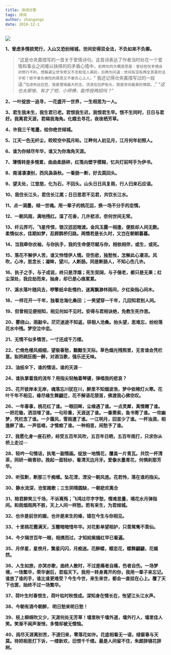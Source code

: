 ```yaml
---
title: 诗词分享
tags: 诗词
author: zhangangs
date: 2018-12-1
---
```

![](http://i1.bvimg.com/670562/bac01b72f67bfaf8.jpg)

**1、曾虑多情损梵行，入山又恐别倾城，世间安得双全法，不负如来不负卿。**

> “这是仓央嘉措写的一首关于爱情诗句。这首诗表达了作者当时处在一个爱情和事业之间难以抉择的的矛盾心情中，`前两句的大概意思是：曾经担忧多情会对修行不利，想躲避尘世专修又不忍和佳人离别，后两句问道：世间有没有两全其美的法子呢？即不辜负佛陀的厚恩又不辜负心上人。`"
我还记得仓央嘉措写过的一段话:“`住进布达拉宫，我是雪域最大的王。流浪在拉萨街头，我是世间最美的情郎。`,”
“*这也太那啥、有才了吧，小师傅，能传授两招吗？*”

**2、一叶绽放一追寻，一花盛开一世界，一生相思为一人。**

**3、君生我未生，我生君已老。君恨我生迟，我恨君生早。恨不生同时，日日与君好。我离君天涯，君隔我海角。化蝶去寻花，夜夜栖芳草。**

**4、许我三千笔墨，绘你绝世倾城。**

**5、江天一色无纤尘，皎皎空中孤月轮。江畔何人初见月，江月何年初照人。**

**6、谁为你倾尽年华，谁又为你海角天涯。**

**7、薄情转是多情累，曲曲柔肠碎，红笺向壁字模糊，忆共灯前呵手为伊书。**

**8、南浦凄凄别，西风袅袅秋。一看肠一断，好去莫回头。**

**9、望夫处，江悠悠，化为石，不回头。山头日日风复雨，行人归来石应语。**

**10、我住长江头，君住长江尾；日日思君不见君，共饮长江水。**

**11、点一滴墨，倾一世魂。用一辈子的桃花运，换一场不分手的恋情。**

**12、一朝风雨，满地残红。湿了花香，几许悲凉，奈何世间无常。**

**13、纤云弄巧，飞星传恨，银汉迢迢暗渡。金风玉露一相逢，便胜却人间无数。柔情似水，佳期如梦，忍顾鹊桥归路。两情若是长久时，又岂在朝朝暮暮。**

**14、当我牵你衣袖，与你执手，我的生命便尽赋与你，相依相伴，或生，或死。**

**15、落花不解伊人苦，谁又怜惜伊人情。空伤悲，独愁怅，怎解此心凄凉。风吹，心冷，思念长；凝眸，望川，人断肠。同是断肠人，不知心伤几许。**

**16、执子之手，与子成说，终只是浮烟；死生契阔，与子偕老，都只是无果；红尘深处，我应劫而来，抽身，却已是心痕累累。**

**17、溪水落叶随风去，咿擎纸伞赴情约，迷离飘渺林雨间，夕红染指心间木。**

**18、一样花开一千年，独看沧海化桑田 ；一笑望穿一千年，几回知君到人间。**

**19、但曾相见便相知，相见何如不见时。安得与君相诀绝，免教生死作思。**

**20、雾绕山，雨敲伞。茫茫迷途不知返，徘徊人沧桑。抬头望，思难忘，纷纷落花水中残。梦空泣中恋。**

**21、无情不似多情苦，一寸还成千万缕。**

**22、伫倚危楼风细细，望极春愁，黯黯生天际。草色烟光残照里，无言谁会凭栏意。拟把疏狂图一醉，对酒当歌，强乐还无味。**

**23、油纸伞下，谁的情话，谁的天涯···**

**24、谁执掌着我的流年？用指尖轻触着琴键，弹唱我的悲哀？**

**25、花开彼岸本无岸，魂落忘川犹在川，醉里不知烟波浩，梦中依稀灯火寒。花叶千年不相见，缘尽缘生舞翩迁，花不解语花颔首，佛渡我心佛空叹。**

**26、一年春事，桃花红了谁。一眼回眸，尘缘遇了谁。一点灵犀，真情赠了谁。一把花锄，洒泪埋了谁。一句珍重，天涯送了谁。一番萧索，鱼书寄了谁。一帘幽梦，凭栏念了谁。一夕霜风，雪雨遣了谁。一江明月，回首少了谁。一杯浊酒，相逢醉了谁。一声低唱，才情痴了谁。一种相思，闲愁予了谁。**

**27、我愿化身一座石桥，经受五百年风吹，五百年日晒，五百年雨打，只求你从桥上走过···**

**28、轻吟一句情话，执笔一副情画。绽放一地情花，覆盖一片青瓦。共饮一杯清茶，同研一碗青砂。挽起一面轻纱，看清天边月牙。爱像水墨青花，何惧刹那芳华。**

**29、听弦断，断那三千痴缠。坠花湮，湮没一朝风涟。花若怜，落在谁的指尖。**

**30、静水流深，沧笙踏歌；三生阴晴圆缺，一朝悲欢离合**

**31、陪君醉笑三千场，不诉离殇；飞鸿过尽字字愁，情难思量，境花水月弹指间。和雨烟雨两不胜，天上人间一样愁。若有来生，为君倾城。**

**32、也许是前世的姻，也许是来生的缘，错在今生与你相见。**

**33、十里桃花霞满天，玉簪暗暗惜年华。对花影单望相护，只羡鸳鸯不羡仙。**

**34、今夕隔世百年一眼，相携而过，才知姹紫嫣红早已看遍。**

**35、月伴星，星傍月，繁星闪闪，月痴迷。花醉蝶，蝶恋花，蝶舞翩翩，花嫣然。**

**36、人生如旅，亦哭亦歌，曲终人散时，不过是痛者自痛，伤者自伤。一场梦境，一场繁华，荣华谢后，君临天下。我用一转身离开的你，我用一辈子来忘记。谁放了谁的手，谁比谁更难受？今生今世，来生来世，都会一直挂在心上。覆了天下也罢，始终不过一场繁华。**

**37、荷叶生时春恨生，荷叶枯时秋恨成。深知身在情长在，怅望江头江水声。**

**38、今朝有酒今朝醉， 明日愁来明日愁！**

**39、枝上柳绵吹又少，天涯何处无芳草！墙里秋千墙外道，墙外行人，墙里佳人笑。笑渐不闻声渐悄，多情却被无情恼。**

**40、阅尽天涯离别苦，不道归来，零落花如许。花底相看无一语，绿窗春与天莫。待把相思灯下诉，一缕新欢，旧恨千千缕。最是人间留不住，朱颜辞镜花辞树。**




